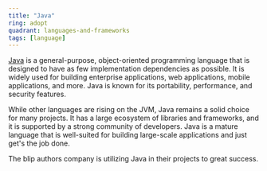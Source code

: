 ```yaml
---
title: "Java"
ring: adopt
quadrant: languages-and-frameworks
tags: [language]
---
```


[Java](https://www.java.com/) is a general-purpose, object-oriented programming language that is designed to have as few implementation dependencies as possible. It is widely used for building enterprise applications, web applications, mobile applications, and more. Java is known for its portability, performance, and security features.

While other languages are rising on the JVM, Java remains a solid choice for many projects. It has a large ecosystem of libraries and frameworks, and it is supported by a strong community of developers. Java is a mature language that is well-suited for building large-scale applications and just get's the job done.

The blip authors company is utilizing Java in their projects to great success.
